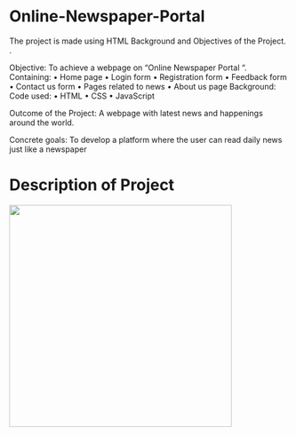 # Online-Newspaper-Portal
The project is made using HTML
Background and Objectives of the Project. . 

Objective:
To achieve a webpage on “Online Newspaper Portal “. 
Containing:
•	Home page
•	Login form
•	Registration form
•	Feedback form
•	Contact us form
•	Pages related to news
•	About us page
Background:
Code used:
•	HTML 
•	CSS 
•	JavaScript

Outcome of the Project: 
A webpage with latest news and happenings around the world.

Concrete goals:
To develop a platform where the user can read daily news just like a newspaper
# Description of Project  
<img src = 'images_file/dp.png' width = 400 height = 400>













	






